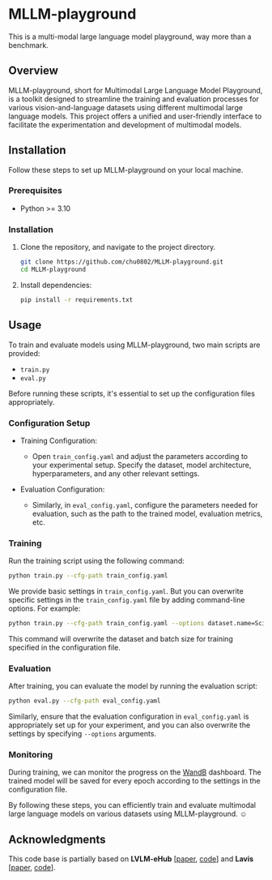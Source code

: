 # MLLM-playground
This is a multi-modal large language model playground, way more than a benchmark.

## Overview

MLLM-playground, short for Multimodal Large Language Model Playground, is a toolkit designed to streamline the training and evaluation processes for various vision-and-language datasets using different multimodal large language models. This project offers a unified and user-friendly interface to facilitate the experimentation and development of multimodal models.

## Installation
Follow these steps to set up MLLM-playground on your local machine.

### Prerequisites

* Python >= 3.10

### Installation

1. Clone the repository, and navigate to the project directory.
   
   ```bash
   git clone https://github.com/chu0802/MLLM-playground.git
   cd MLLM-playground
   ```

2. Install dependencies:

   ```bash
   pip install -r requirements.txt
   ```

## Usage

To train and evaluate models using MLLM-playground, two main scripts are provided:
* `train.py`
* `eval.py`

Before running these scripts, it's essential to set up the configuration files appropriately.


### Configuration Setup

* Training Configuration:
  * Open `train_config.yaml` and adjust the parameters according to your experimental setup. Specify the dataset, model architecture, hyperparameters, and any other relevant settings.

* Evaluation Configuration:
  * Similarly, in `eval_config.yaml`, configure the parameters needed for evaluation, such as the path to the trained model, evaluation metrics, etc.


### Training

Run the training script using the following command:

```bash
python train.py --cfg-path train_config.yaml
```

We provide basic settings in `train_config.yaml`. But you can overwrite specific settings in the `train_config.yaml` file by adding command-line options. For example:

```bash
python train.py --cfg-path train_config.yaml --options dataset.name=ScienceQA dataset.split.train.batch_size=16
```

This command will overwrite the dataset and batch size for training specified in the configuration file.

### Evaluation

After training, you can evaluate the model by running the evaluation script:

```bash
python eval.py --cfg-path eval_config.yaml
```

Similarly, ensure that the evaluation configuration in `eval_config.yaml` is appropriately set up for your experiment, and you can also overwrite the settings by specifying `--options` arguments.


### Monitoring

During training, we can monitor the progress on the [WandB](http://wandb.ai) dashboard. The trained model will be saved for every epoch according to the settings in the configuration file.

By following these steps, you can efficiently train and evaluate multimodal large language models on various datasets using MLLM-playground. :relaxed:

## Acknowledgments

This code base is partially based on **LVLM-eHub** [[paper](https://arxiv.org/abs/2306.09265), [code](https://github.com/OpenGVLab/Multi-Modality-Arena)] and **Lavis** [[paper](https://arxiv.org/abs/2209.09019), [code](https://github.com/salesforce/LAVIS)].
